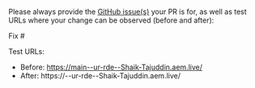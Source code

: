 Please always provide the [GitHub issue(s)](../issues) your PR is for, as well as test URLs where your change can be observed (before and after):

Fix #<gh-issue-id>

Test URLs:
- Before: https://main--ur-rde--Shaik-Tajuddin.aem.live/
- After: https://<branch>--ur-rde--Shaik-Tajuddin.aem.live/

